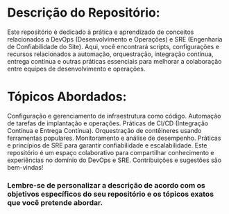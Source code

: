 # Descrição do Repositório:

Este repositório é dedicado à prática e aprendizado de conceitos relacionados a DevOps (Desenvolvimento e Operações) e SRE (Engenharia de Confiabilidade do Site). Aqui, você encontrará scripts, configurações e recursos relacionados a automação, orquestração, integração contínua, entrega contínua e outras práticas essenciais para melhorar a colaboração entre equipes de desenvolvimento e operações.

# Tópicos Abordados:

Configuração e gerenciamento de infraestrutura como código.
Automação de tarefas de implantação e operações.
Práticas de CI/CD (Integração Contínua e Entrega Contínua).
Orquestração de contêineres usando ferramentas populares.
Monitoramento e análise de desempenho.
Práticas e princípios de SRE para garantir confiabilidade e escalabilidade.
Este repositório é um espaço colaborativo para compartilhar conhecimento e experiências no domínio do DevOps e SRE. Contribuições e sugestões são bem-vindas!

### Lembre-se de personalizar a descrição de acordo com os objetivos específicos do seu repositório e os tópicos exatos que você pretende abordar.
